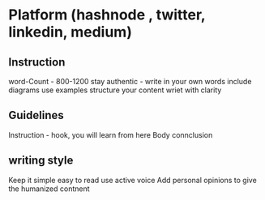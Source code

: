 # Platform (hashnode , twitter, linkedin, medium)

## Instruction

word-Count - 800-1200
stay authentic - write in your own words
include diagrams
use examples
structure your content
wriet with clarity

## Guidelines

Instruction - hook, you will learn from here
Body 
connclusion



## writing style
Keep it simple easy to read
use active voice
Add personal opinions to give the humanized contnent

